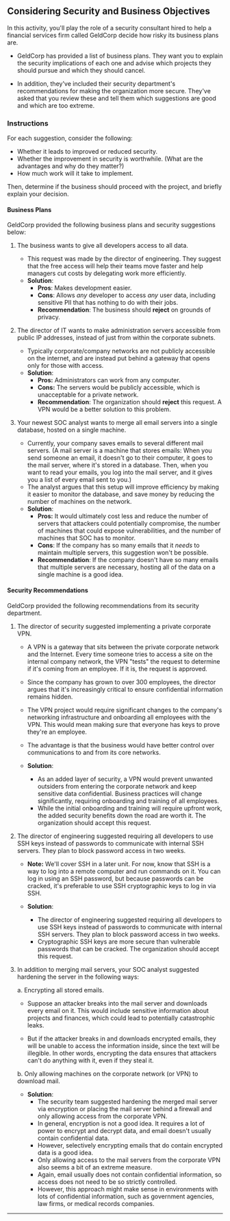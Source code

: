 ## Considering Security and Business Objectives 

In this activity, you'll play the role of a security consultant hired to help a financial services firm called GeldCorp decide how risky its business plans are. 

- GeldCorp has provided a list of business plans. They want you to explain the security implications of each one and advise which projects they should pursue and which they should cancel.

- In addition, they've included their security department's recommendations for making the organization more secure. They've asked that you review these and tell them which suggestions are good and which are too extreme.

### Instructions

For each suggestion, consider the following:

- Whether it leads to improved or reduced security.
- Whether the improvement in security is worthwhile. (What are the advantages and why do they matter?)
- How much work will it take to implement. 

Then, determine if the business should proceed with the project, and briefly explain your decision. 

#### Business Plans

GeldCorp provided the following business plans and security suggestions below:

1. The business wants to give all developers access to all data. 
   - This request was made by the director of engineering. They suggest that the free access will help their teams move faster and help managers cut costs by delegating work more efficiently.
    - **Solution**:
        - **Pros**: Makes development easier. 
        - **Cons**: Allows _any_ developer to access _any_ user data, including sensitive PII that has nothing to do with their jobs. 
        - **Recommendation**: The business should **reject** on grounds of privacy.

2. The director of IT wants to make administration servers accessible from public IP addresses, instead of just from within the corporate subnets. 
    - Typically corporate/company networks are not publicly accessible on the internet, and are instead put behind a gateway that opens only for those with access. 
    - **Solution**:
        - **Pros:** Administrators can work from any computer. 
        - **Cons:** The servers would be publicly accessible, which is unacceptable for a private network. 
        - **Recommendation**: The organization should **reject** this request. A VPN would be a better solution to this problem.

3.  Your newest SOC analyst wants to merge all email servers into a single database, hosted on a single machine.
    - Currently, your company saves emails to several different mail servers. (A mail server is a machine that stores emails: When you send someone an email, it doesn't go to their computer, it goes to the mail server, where it's stored in a database. Then, when you want to read your emails, you log into the mail server, and it gives you a list of every email sent to you.)
    - The analyst argues that this setup will improve efficiency by making it easier to monitor the database, and save money by reducing the number of machines on the network.  
    - **Solution**:
        - **Pros:** It would ultimately cost less and reduce the number of servers that attackers could potentially compromise, the number of machines that could expose vulnerabilities, and the number of machines that SOC has to monitor.
        - **Cons**: If the company has so many emails that it _needs_ to maintain multiple servers, this suggestion won't be possible.
        - **Recommendation**: If the company doesn't have so many emails that multiple servers are necessary, hosting all of the data on a single machine is a good idea. 
#### Security Recommendations

GeldCorp provided the following recommendations from its security department. 

1. The director of security suggested implementing a private corporate VPN.  
    - A VPN is a gateway that sits between the private corporate network and the Internet. Every time someone tries to access a site on the internal company network, the VPN "tests" the request to determine if it's coming from an employee. If it is, the request is approved. 
    - Since the company has grown to over 300 employees, the director argues that it's increasingly critical to ensure confidential information remains hidden. 
    
    - The VPN project would require significant changes to the company's networking infrastructure and onboarding all employees with the VPN. This would mean making sure that everyone has keys to prove they're an employee. 
    
    - The advantage is that the business would have better control over communications to and from its core networks.

    - **Solution**:
        - As an added layer of security, a VPN would prevent unwanted outsiders from entering the corporate network and keep sensitive data confidential. Business practices will change significantly, requiring onboarding and training of all employees. 
        - While the initial onboarding and training will require upfront work, the added security benefits down the road are worth it. The organization should accept this request. 

2. The director of engineering suggested requiring all developers to use SSH keys instead of passwords to communicate with internal SSH servers. They plan to block password access in two weeks.

    - **Note:** We'll cover SSH in a later unit. For now, know that SSH is a way to log into a remote computer and run commands on it. You can log in using an SSH password, but because passwords can be cracked, it's preferable to use SSH cryptographic keys to log in via SSH.

    - **Solution**:
        - The director of engineering suggested requiring all developers to use SSH keys instead of passwords to communicate with internal SSH servers. They plan to block password access in two weeks.
        - Cryptographic SSH keys are more secure than vulnerable passwords that can be cracked. The organization should accept this request. 
3. In addition to merging mail servers, your SOC analyst suggested hardening the server in the following ways:

    a. Encrypting all stored emails. 
      - Suppose an attacker breaks into the mail server and downloads every email on it. This would include sensitive information about projects and finances, which could lead to potentially catastrophic leaks. 

      - But if the attacker breaks in and downloads encrypted emails, they will be unable to access the information inside, since the text will be illegible. In other words, encrypting the data ensures that attackers can't do anything with it, even if they steal it.

    b. Only allowing machines on the corporate network (or VPN) to download mail. 

    - **Solution**:
        - The security team suggested hardening the merged mail server via encryption or placing the mail server behind a firewall and only allowing access from the corporate VPN.
        - In general, encryption is not a good idea. It requires a lot of power to encrypt and decrypt data, and email doesn't usually contain confidential data.
        - However, selectively encrypting emails that do contain encrypted data is a good idea.
        - Only allowing access to the mail servers from the corporate VPN also seems a bit of an extreme measure. 
        - Again, email usually does not contain confidential information, so access does not need to be so strictly controlled. 
        - However, this approach might make sense in environments with lots of confidential information, such as government agencies, law firms, or medical records companies.

---

